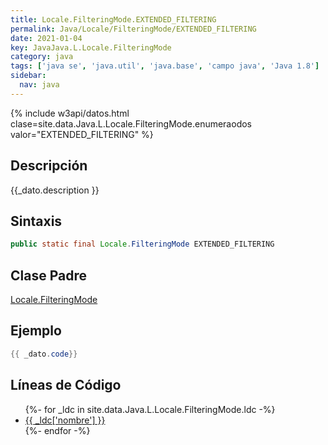 ```yaml
---
title: Locale.FilteringMode.EXTENDED_FILTERING
permalink: Java/Locale/FilteringMode/EXTENDED_FILTERING
date: 2021-01-04
key: JavaJava.L.Locale.FilteringMode
category: java
tags: ['java se', 'java.util', 'java.base', 'campo java', 'Java 1.8']
sidebar: 
  nav: java
---
```


{% include w3api/datos.html clase=site.data.Java.L.Locale.FilteringMode.enumeraodos valor="EXTENDED_FILTERING" %}

## Descripción
{{_dato.description }}

## Sintaxis
~~~java
public static final Locale.FilteringMode EXTENDED_FILTERING
~~~

## Clase Padre
[Locale.FilteringMode](/Java/Locale/FilteringMode/)

## Ejemplo
~~~java
{{ _dato.code}}
~~~

## Líneas de Código
<ul>
{%- for _ldc in site.data.Java.L.Locale.FilteringMode.ldc -%}
   <li>
       <a href="{{_ldc['url'] }}">{{ _ldc['nombre'] }}</a>
   </li>
{%- endfor -%}
</ul>

